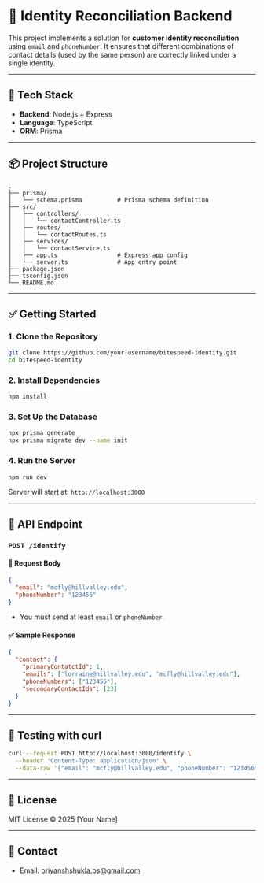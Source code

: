 # 🔗 Identity Reconciliation Backend

This project implements a solution for **customer identity reconciliation** using `email` and `phoneNumber`. It ensures that different combinations of contact details (used by the same person) are correctly linked under a single identity.

---

## 🚀 Tech Stack

- **Backend**: Node.js + Express
- **Language**: TypeScript
- **ORM**: Prisma

---

## 📦 Project Structure

```
.
├── prisma/
│   └── schema.prisma          # Prisma schema definition
├── src/
│   ├── controllers/
│   │   └── contactController.ts
│   ├── routes/
│   │   └── contactRoutes.ts
│   ├── services/
│   │   └── contactService.ts
│   ├── app.ts                 # Express app config
│   └── server.ts              # App entry point
├── package.json
├── tsconfig.json
└── README.md
```

---

## ✅ Getting Started

### 1. Clone the Repository
```bash
git clone https://github.com/your-username/bitespeed-identity.git
cd bitespeed-identity
```

### 2. Install Dependencies
```bash
npm install
```

### 3. Set Up the Database
```bash
npx prisma generate
npx prisma migrate dev --name init
```



### 4. Run the Server
```bash
npm run dev
```

Server will start at: `http://localhost:3000`

---

## 📌 API Endpoint

### `POST /identify`

#### 🧾 Request Body
```json
{
  "email": "mcfly@hillvalley.edu",
  "phoneNumber": "123456"
}
```
- You must send at least `email` or `phoneNumber`.

#### ✅ Sample Response
```json
{
  "contact": {
    "primaryContatctId": 1,
    "emails": ["lorraine@hillvalley.edu", "mcfly@hillvalley.edu"],
    "phoneNumbers": ["123456"],
    "secondaryContactIds": [23]
  }
}
```

---

## 🧪 Testing with curl
```bash
curl --request POST http://localhost:3000/identify \
  --header 'Content-Type: application/json' \
  --data-raw '{"email": "mcfly@hillvalley.edu", "phoneNumber": "123456"}'
```

---




## 📄 License

MIT License © 2025 [Your Name]

---

## 👤 Contact

- Email: priyanshshukla.ps@gmail.com


